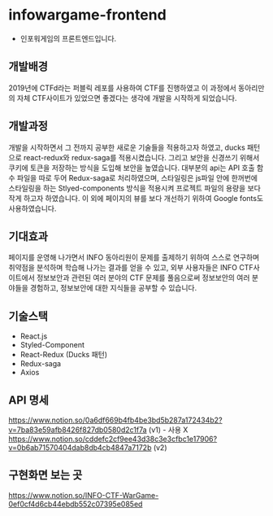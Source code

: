 # infowargame-frontend
- 인포워게임의 프론트엔드입니다. 
## 개발배경
2019년에 CTFd라는 퍼블릭 레포를 사용하여 CTF를 진행하였고 이 과정에서 동아리만의 자체 CTF사이트가 있었으면 좋겠다는 생각에 개발을 시작하게 되었습니다.
## 개발과정
개발을 시작하면서 그 전까지 공부한 새로운 기술들을 적용하고자 하였고, ducks 패턴으로 react-redux와 redux-saga를 적용시켰습니다.
그리고 보안을 신경쓰기 위해서 쿠키에 토큰을 저장하는 방식을 도입해 보안을 높였습니다.
대부분의 api는 API 호출 함수 파일을 따로 두어 Redux-saga로 처리하였으며, 
스타일링은 js파일 안에 한꺼번에 스타일링을 하는 Stlyed-components 방식을 적용시켜 프로젝트 파일의 용량을 보다 작게 하고자 하였습니다. 
이 외에 페이지의 뷰를 보다 개선하기 위하여 Google fonts도 사용하였습니다. 
## 기대효과
페이지를 운영해 나가면서 INFO 동아리원이 문제를 출제하기 위하여 스스로 연구하며 취약점을 분석하며 학습해 나가는 결과를 얻을 수 있고, 
외부 사용자들은 INFO CTF사이트에서 정보보안과 관련된 여러 분야의 CTF 문제를 풀음으로써 정보보안의 여러 분야들을 경험하고, 정보보안에 대한 지식들을 공부할 수 있습니다.
## 기술스택
- React.js
- Styled-Component
- React-Redux (Ducks 패턴)
- Redux-saga
- Axios
## API 명세
https://www.notion.so/0a6df669b4fb4be3bd5b287a172434b2?v=7ba83e59afb8426f827db0580d2c1f7a (v1) - 사용 X
https://www.notion.so/cddefc2cf9ee43d38c3e3cfbc1e17906?v=0b6ab71570404dab8db4cb4847a7172b (v2)
## 구현화면 보는 곳
https://www.notion.so/INFO-CTF-WarGame-0ef0cf4d6cb44ebdb552c07395e085ed
